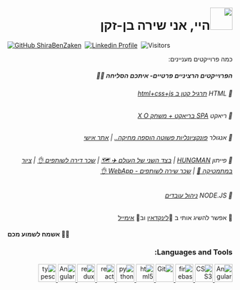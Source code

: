 
<h1 dir="rtl"> <img src = "https://raw.githubusercontent.com/MartinHeinz/MartinHeinz/master/wave.gif" width = 50px>היי, אני שירה בן-זקן</h1>

[![GitHub ShiraBenZaken](https://img.shields.io/github/followers/ShiraBenZaken?label=follow&style=social)](https://github.com/ShiraBenZaken)&nbsp;
[![Linkedin Profile](https://img.shields.io/badge/-Shira%20BenZaken-blue?style=flat-square&logo=Linkedin&logoColor=white)](https://www.linkedin.com/in/shira-ben-zaken/)&nbsp;
![Visitors](https://visitor-badge.glitch.me/badge?page_id=ShiraBenZaken/ShiraBenZaken)&nbsp;

<p dir="rtl"> כמה פרוייקטים מעניינים: </p>

<h5 dir="rtl"> הפרוייקטים הרציניים פרטיים- איתכם הסליחה 👩‍💻 </h5>

<h6 dir="rtl">  💜 HTML  <a href="https://github.com/ShiraBenZaken/html_project">תרגיל קטן ב html+css+js</a>   </h6>
<h6 dir="rtl">  🧡 ריאקט  <a href="https://github.com/ShiraBenZaken/simple-fast-react-spa">SPA בריאקט + משחק X O</a>   </h6>
<h6 dir="rtl">  💛 אנגולר  <a href="https://github.com/ShiraBenZaken/Exemple-Angular-Mini-Very_Simple-Project">פונקציונליות פשוטה הוספה מחיקה..</a> |
<a href="https://github.com/ShiraBenZaken/mysite-project-">אתר אישי</a>   </h6>
<h6 dir="rtl">  💚 פייתון  <a href="https://github.com/ShiraBenZaken/Hangman-in-Python">HUNGMAN</a>  | <a href="https://github.com/ShiraBenZaken/the-othe-side-of-the-world-in-python"> בצד השני של העולם ✈ 🗺</a> | <a href="https://github.com/ShiraBenZaken/Flatmate_Bill"> שכר דירה לשותפים 👌</a> | <a href="https://github.com/ShiraBenZaken/Math_Painting">ציור במתמטיקה 🎨</a> | <a href="https://github.com/ShiraBenZaken/App-5-Flatmates-Bill-Web-App"> שכר שירה לשותפים - WebApp 👌</a> </h6>
<h6 dir="rtl">  💙 NODE.JS  <a href="https://github.com/ShiraBenZaken/nodejs_employees-master">ניהול עובדים</a>   </h6>

<p dir="rtl"> 🛴 אפשר להשיג אותי ב 💬<a href="https://www.linkedin.com/in/shira-ben-zaken/">לינקדאין</a> וב💌 <a href="mailto:shira441192@gmail.com">אימייל</a>  </p>

<h4> אשמח לשמוע מכם 🤎🖤</h4>

<h3  dir="rtl">Languages and Tools:</h3>
<p  dir="rtl">
  <a href="https://angular.io/" target="_blank"> <img src="https://www.vectorlogo.zone/logos/angular/angular-icon.svg" alt="Angular" width="40"   height="40"/> </a> 
  <a href="https://www.w3schools.com/css/" target="_blank"> <img src="https://cdn4.iconfinder.com/data/icons/social-media-logos-6/512/121-css3-512.png" alt="CSS3" width="40"   height="40"/> </a> 
  <a href="https://firebase.google.com/" target="_blank"> <img src="https://www.vectorlogo.zone/logos/firebase/firebase-icon.svg" alt="firebase" width="40" height="40"/> </a>
  <a href="https://git-scm.com/" target="_blank"> <img src="https://www.vectorlogo.zone/logos/git-scm/git-scm-icon.svg" alt="Git" width="40" height="40"/> </a>
  <a href="https://www.w3.org/html/" target="_blank"> <img src="https://www.vectorlogo.zone/logos/w3_html5/w3_html5-icon.svg" alt="html5" width="40" height="40"/> </a> 
  <a href="https://www.python.org" target="_blank"> <img src="https://www.vectorlogo.zone/logos/python/python-icon.svg" alt="python" width="40" height="40"/> </a> 
  <a href="https://reactjs.org/" target="_blank"> <img src="https://www.vectorlogo.zone/logos/reactjs/reactjs-icon.svg" alt="react" width="40" height="40"/> </a>
  <a href="https://redux.js.org" target="_blank"> <img src="https://everyday.codes/wp-content/uploads/2020/01/0-U2DmhXYumRyXH6X1.png" alt="redux" width="40" height="40"/> </a>
  <a href="https://nodejs.org/en/" target="_blank"> <img src="https://www.vectorlogo.zone/logos/nodejs/nodejs-icon.svg" alt="Angular" width="40"   height="40"/> </a> 
  <a href="https://www.typescriptlang.org/" target="_blank"> <img src="https://www.vectorlogo.zone/logos/typescriptlang/typescriptlang-icon.svg" alt="typescript" width="40"        height="40"/> </a> </p>


<!--
**ShiraBenZaken/ShiraBenZaken** is a ✨ _special_ ✨ repository because its `README.md` (this file) appears on your GitHub profile.

Here are some ideas to get you started:

- 🔭 I’m currently working on ...
- 🌱 I’m currently learning ...
- 👯 I’m looking to collaborate on ...
- 🤔 I’m looking for help with ...
- 💬 Ask me about ...
- 📫 How to reach me: ...
- 😄 Pronouns: ...
- ⚡ Fun fact: ...
-->

